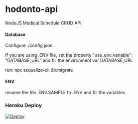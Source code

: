 # hodonto-api
NodeJS Medical Schedule CRUD API

#### Database
Configure ./config.json.

If you are using .ENV file, set the property "use_env_variable": "DATABASE_URL" and fill the environment var DATABASE_URL

run: npx sequelize-cli db:migrate

#### ENV
rename the file .ENV.SAMPLE to .ENV and fill the variables

### Heroku Deploy ###

[![Deploy](https://www.herokucdn.com/deploy/button.svg)](https://heroku.com/deploy?template=https://github.com/pabloharger/medical-schedule-api)